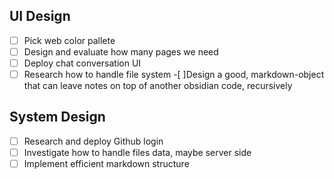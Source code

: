 ## UI Design 
 -[ ] Pick web color pallete
 -[ ] Design and evaluate how many pages we need
 -[ ] Deploy chat conversation UI
 -[ ] Research how to handle file system
 -[ ]Design a good, markdown-object that can leave notes on top of another obsidian code, recursively

## System Design

-[ ] Research and deploy Github login
-[ ] Investigate how to handle files data, maybe server side
-[ ] Implement efficient markdown structure